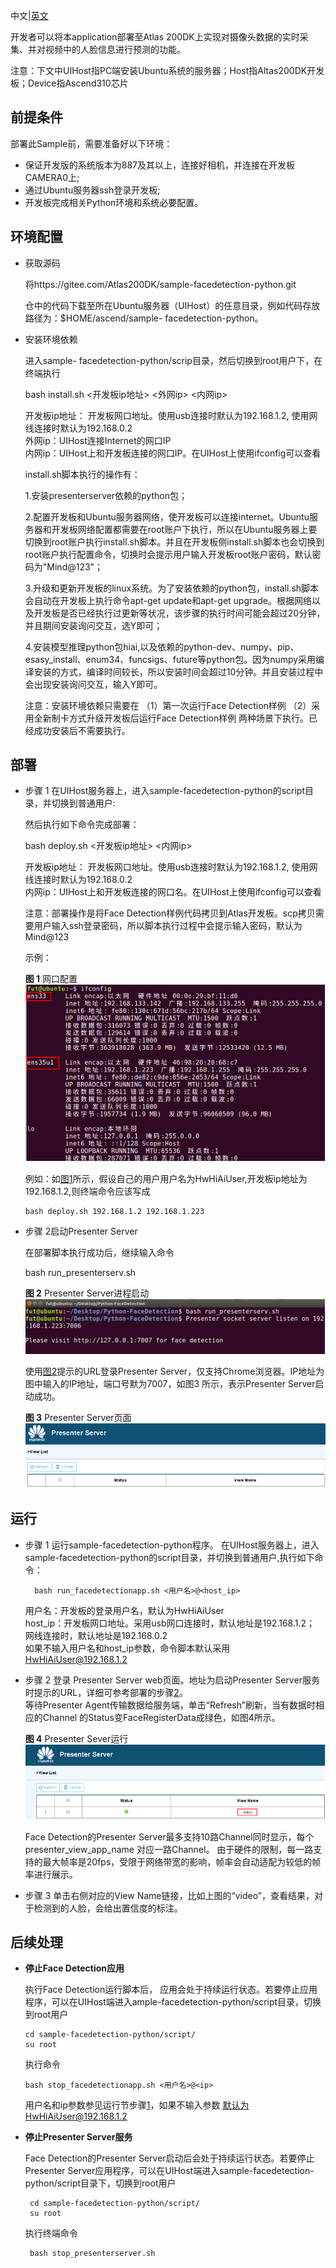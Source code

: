 中文|[英文](README.md)

开发者可以将本application部署至Atlas 200DK上实现对摄像头数据的实时采集、并对视频中的人脸信息进行预测的功能。


注意：下文中UIHost指PC端安装Ubuntu系统的服务器；Host指Altas200DK开发板；Device指Ascend310芯片

## 前提条件

部署此Sample前，需要准备好以下环境：

-   保证开发版的系统版本为887及其以上，连接好相机，并连接在开发板CAMERA0上;    
-   通过Ubuntu服务器ssh登录开发板;   
-   开发板完成相关Python环境和系统必要配置。

## 环境配置
-   获取源码

   	将https://gitee.com/Atlas200DK/sample-facedetection-python.git   

   	仓中的代码下载至所在Ubuntu服务器（UIHost）的任意目录，例如代码存放路径为：$HOME/ascend/sample-	facedetection-python。

-   安装环境依赖

    进入sample-	facedetection-python/scrip目录，然后切换到root用户下，在终端执行
    
	bash install.sh <开发板ip地址> <外网ip> <内网ip> 
    
	开发板ip地址：  开发板网口地址。使用usb连接时默认为192.168.1.2, 使用网线连接时默认为192.168.0.2     
    外网ip：UIHost连接Internet的网口IP     
    内网ip：UIHost上和开发板连接的网口IP。在UIHost上使用ifconfig可以查看  
	
	install.sh脚本执行的操作有：
	
	1.安装presenterserver依赖的python包；    
	
	2.配置开发板和Ubuntu服务器网络，使开发板可以连接internet。Ubuntu服务器和开发板网络配置都需要在root账户下执行，所以在Ubuntu服务器上要切换到root账户执行install.sh脚本。并且在开发板侧install.sh脚本也会切换到root账户执行配置命令，切换时会提示用户输入开发板root账户密码，默认密码为"Mind@123"；   
	
	3.升级和更新开发板的linux系统。为了安装依赖的python包，install.sh脚本会自动在开发板上执行命令apt-get update和apt-get upgrade。根据网络以及开发板是否已经执行过更新等状况，该步骤的执行时间可能会超过20分钟，并且期间安装询问交互，选Y即可；
	
	4.安装模型推理python包hiai,以及依赖的python-dev、numpy、pip、esasy_install、enum34、funcsigs、future等python包。因为numpy采用编译安装的方式，编译时间较长，所以安装时间会超过10分钟。并且安装过程中会出现安装询问交互，输入Y即可。
	
	注意：安装环境依赖只需要在
	（1）第一次运行Face Detection样例
	（2）采用全新制卡方式升级开发板后运行Face Detection样例
	两种场景下执行。已经成功安装后不需要执行。
	  


## 部署<a name="zh-cn_topic_0167071573_section7994174585917"></a>    
        
-   步骤 1 在UIHost服务器上，进入sample-facedetection-python的script目录，并切换到普通用户:

	然后执行如下命令完成部署：

	bash deploy.sh <开发板ip地址> <内网ip>  
   
	开发板ip地址：  开发板网口地址。使用usb连接时默认为192.168.1.2, 使用网线连接时默认为192.168.0.2          
        内网ip：UIHost上和开发板连接的网口名。在UIHost上使用ifconfig可以查看  
	  
	注意：部署操作是将Face Detection样例代码拷贝到Atlas开发板。scp拷贝需要用户输入ssh登录密码，所以脚本执行过程中会提示输入密码，默认为Mind@123    
       
    
	示例：

	**图 1**  网口配置<a name="zh-cn_topic_0167071573_fig184321447181017"></a>  
	![](doc/source/img/ifconfig.png "网口配置图")
	
	例如：如[图1](#zh-cn_topic_0167071573_fig184321447181017)所示，假设自己的用户用户名为HwHiAiUser,开发板ip地址为192.168.1.2,则终端命令应该写成

        bash deploy.sh 192.168.1.2 192.168.1.223

	
-   步骤 2<a name="zh-cn_topic_0167071573_fig184321447181030"></a>启动Presenter Server

	在部署脚本执行成功后，继续输入命令
	
	bash run_presenterserv.sh

	**图 2**  Presenter Server进程启动<a name="zh-cn_topic_0167071573_fig184321447181018"></a>  
	![](doc/source/img/PresenterServerStartup.png "Presenter Server进程启动")  
	
	使用[图2](#zh-cn_topic_0167071573_fig184321447181018)提示的URL登录Presenter Server，仅支持Chrome浏览器。IP地址为图中输入的IP地址，端口号默为7007，如图3<a name="zh-cn_topic_0167071573_fig184321447181019"></a>  所示，表示Presenter Server启动成功。    
	
	**图 3**  Presenter Server页面<a name="zh-cn_topic_0167071573_fig184321447181019"></a>  
	![](doc/source/img/PresenterServerWeb.png "Presenter Server页面")  	


## 运行
-   步骤 1<a name="zh-cn_topic_0167071573_fig184321447181032"></a> 运行sample-facedetection-python程序。
       在UIHost服务器上，进入sample-facedetection-python的script目录，并切换到普通用户,执行如下命令：
	
          bash run_facedetectionapp.sh <用户名>@<host_ip>            
	 
       用户名：开发板的登录用户名，默认为HwHiAiUser   
       host_ip：开发板网口地址。采用usb网口连接时，默认地址是192.168.1.2； 网线连接时，默认地址是192.168.0.2    
       如果不输入用户名和host_ip参数，命令脚本默认采用 HwHiAiUser@192.168.1.2    
        
-   步骤 2 登录 Presenter Server web页面。地址为启动Presenter Server服务时提示的URL，详细可参考部署的步骤[2](#zh-cn_topic_0167071573_fig184321447181030)。    
	等待Presenter Agent传输数据给服务端，单击“Refresh”刷新，当有数据时相应的Channel 的Status变FaceRegisterData成绿色，如图4所示。

	**图 4**  Presenter Sever运行<a name="zh-cn_topic_0167071573_fig184321447181020"></a>  
    ![](doc/source/img/PresenterServerRun.png "Presenter Server运行.png")  

	Face Detection的Presenter Server最多支持10路Channel同时显示，每个 presenter_view_app_name 对应一路Channel。
	由于硬件的限制，每一路支持的最大帧率是20fps，受限于网络带宽的影响，帧率会自动适配为较低的帧率进行展示。
-   步骤 3 单击右侧对应的View Name链接，比如上图的“video”，查看结果，对于检测到的人脸，会给出置信度的标注。

## 后续处理

-   **停止Face Detection应用**	
	
	执行Face Detection运行脚本后， 应用会处于持续运行状态。若要停止应用程序，可以在UIHost端进入ample-facedetection-python/script目录，切换到root用户
    
        cd sample-facedetection-python/script/
        su root
	
	执行命令
        
        bash stop_facedetectionapp.sh <用户名>@<ip> 
	
	用户名和ip参数参见运行节步骤[1](#zh-cn_topic_0167071573_fig184321447181032)，如果不输入参数 默认为HwHiAiUser@192.168.1.2

-   **停止Presenter Server服务**

       Face Detection的Presenter Server启动后会处于持续运行状态。若要停止Presenter Server应用程序，可以在UIHost端进入sample-facedetection-python/script目录下，切换到root用户
	  	  
         cd sample-facedetection-python/script/    
         su root
  
       执行终端命令
    
         bash stop_presenterserver.sh   
